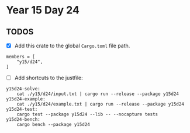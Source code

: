 # Year 15 Day 24

## TODOS

- [x] Add this crate to the global `Cargo.toml` file path.

```
members = [
    "y15/d24",
]
```

- [ ] Add shortcuts to the justfile:

```
y15d24-solve:
    cat ./y15/d24/input.txt | cargo run --release --package y15d24
y15d24-example:
    cat ./y15/d24/example.txt | cargo run --release --package y15d24
y15d24-test:
    cargo test --package y15d24 --lib -- --nocapture tests
y15d24-bench:
    cargo bench --package y15d24
```